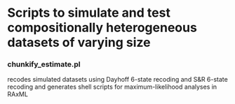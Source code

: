 # Scripts to simulate and test compositionally heterogeneous datasets of varying size

### chunkify_estimate.pl
recodes simulated datasets using Dayhoff 6-state recoding and S&R 6-state recoding and generates shell scripts for maximum-likelihood analyses in RAxML 
